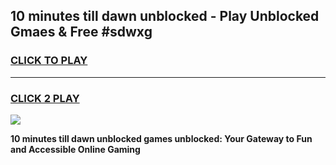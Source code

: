 
## 10 minutes till dawn unblocked - Play Unblocked Gmaes & Free #sdwxg
<h3>
<a href="https://news.freeplayer.one?title=10_minutes_till_dawn_unblocked&ref=24F">CLICK TO PLAY</a></h3>
<hr>

<h3>
<a href="https://news.freeplayer.one?title=10_minutes_till_dawn_unblocked&ref=24F">CLICK 2 PLAY</a>
  
</h3>

<a href="https://news.freeplayer.one?title=10_minutes_till_dawn_unblocked&ref=24F/"><img src="https://clearcache.store/games.png"></a>


**10 minutes till dawn unblocked games unblocked: Your Gateway to Fun and Accessible Online Gaming**
